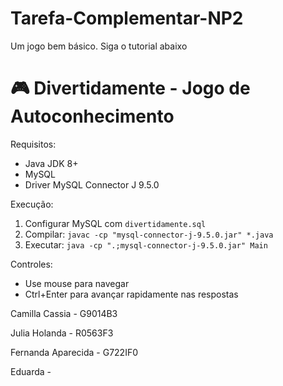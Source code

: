 # Tarefa-Complementar-NP2
Um  jogo bem básico.
Siga o tutorial abaixo

# 🎮 Divertidamente - Jogo de Autoconhecimento

 Requisitos:
- Java JDK 8+
- MySQL 
- Driver MySQL Connector J 9.5.0

 Execução:
1. Configurar MySQL com `divertidamente.sql`
2. Compilar: `javac -cp "mysql-connector-j-9.5.0.jar" *.java`
3. Executar: `java -cp ".;mysql-connector-j-9.5.0.jar" Main`

 Controles:
- Use mouse para navegar
- Ctrl+Enter para avançar rapidamente nas respostas

Camilla Cassia - G9014B3

Julia Holanda -  R0563F3

Fernanda Aparecida - G722IF0

Eduarda -
